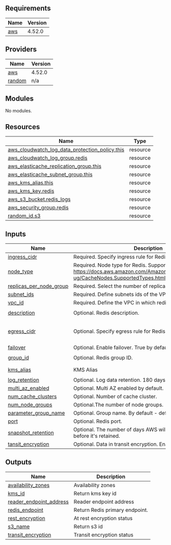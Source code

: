 ## Requirements

| Name | Version |
|------|---------|
| <a name="requirement_aws"></a> [aws](#requirement\_aws) | 4.52.0 |

## Providers

| Name | Version |
|------|---------|
| <a name="provider_aws"></a> [aws](#provider\_aws) | 4.52.0 |
| <a name="provider_random"></a> [random](#provider\_random) | n/a |

## Modules

No modules.

## Resources

| Name | Type |
|------|------|
| [aws_cloudwatch_log_data_protection_policy.this](https://registry.terraform.io/providers/hashicorp/aws/4.52.0/docs/resources/cloudwatch_log_data_protection_policy) | resource |
| [aws_cloudwatch_log_group.redis](https://registry.terraform.io/providers/hashicorp/aws/4.52.0/docs/resources/cloudwatch_log_group) | resource |
| [aws_elasticache_replication_group.this](https://registry.terraform.io/providers/hashicorp/aws/4.52.0/docs/resources/elasticache_replication_group) | resource |
| [aws_elasticache_subnet_group.this](https://registry.terraform.io/providers/hashicorp/aws/4.52.0/docs/resources/elasticache_subnet_group) | resource |
| [aws_kms_alias.this](https://registry.terraform.io/providers/hashicorp/aws/4.52.0/docs/resources/kms_alias) | resource |
| [aws_kms_key.redis](https://registry.terraform.io/providers/hashicorp/aws/4.52.0/docs/resources/kms_key) | resource |
| [aws_s3_bucket.redis_logs](https://registry.terraform.io/providers/hashicorp/aws/4.52.0/docs/resources/s3_bucket) | resource |
| [aws_security_group.redis](https://registry.terraform.io/providers/hashicorp/aws/4.52.0/docs/resources/security_group) | resource |
| [random_id.s3](https://registry.terraform.io/providers/hashicorp/random/latest/docs/resources/id) | resource |

## Inputs

| Name | Description | Type | Default | Required |
|------|-------------|------|---------|:--------:|
| <a name="input_ingress_cidr"></a> [ingress\_cidr](#input\_ingress\_cidr) | Required. Specify ingress rule for Redis security group. | `list(string)` | n/a | yes |
| <a name="input_node_type"></a> [node\_type](#input\_node\_type) | Required. Node type for Redis. Supported types - https://docs.aws.amazon.com/AmazonElastiCache/latest/red-ug/CacheNodes.SupportedTypes.html | `string` | n/a | yes |
| <a name="input_replicas_per_node_group"></a> [replicas\_per\_node\_group](#input\_replicas\_per\_node\_group) | Required. Select the number of replica for the node group. | `number` | n/a | yes |
| <a name="input_subnet_ids"></a> [subnet\_ids](#input\_subnet\_ids) | Required. Define subnets ids of the VPC. | `list(string)` | n/a | yes |
| <a name="input_vpc_id"></a> [vpc\_id](#input\_vpc\_id) | Required. Define the VPC in which redis will be deployed. | `string` | n/a | yes |
| <a name="input_description"></a> [description](#input\_description) | Optional. Redis description. | `string` | `"Redis Cluster Production"` | no |
| <a name="input_egress_cidr"></a> [egress\_cidr](#input\_egress\_cidr) | Optional. Specify egress rule for Redis security group. | `list(string)` | <pre>[<br>  "0.0.0.0/0"<br>]</pre> | no |
| <a name="input_failover"></a> [failover](#input\_failover) | Optional. Enable failover. True by default | `bool` | `"true"` | no |
| <a name="input_group_id"></a> [group\_id](#input\_group\_id) | Optional. Redis group ID. | `string` | `"tf-group-redis-ppr-prod"` | no |
| <a name="input_kms_alias"></a> [kms\_alias](#input\_kms\_alias) | KMS Alias | `string` | `"redis-production"` | no |
| <a name="input_log_retention"></a> [log\_retention](#input\_log\_retention) | Optional. Log data retention. 180 days (6 months) by default | `number` | `180` | no |
| <a name="input_multi_az_enabled"></a> [multi\_az\_enabled](#input\_multi\_az\_enabled) | Optional. Multi AZ enabled by default. | `bool` | `true` | no |
| <a name="input_num_cache_clusters"></a> [num\_cache\_clusters](#input\_num\_cache\_clusters) | Optional. Number of cache cluster. | `number` | `3` | no |
| <a name="input_num_node_groups"></a> [num\_node\_groups](#input\_num\_node\_groups) | Optional.The number of node groups. | `number` | `1` | no |
| <a name="input_parameter_group_name"></a> [parameter\_group\_name](#input\_parameter\_group\_name) | Optional. Group name. By default - default.redis7. | `string` | `"default.redis7"` | no |
| <a name="input_port"></a> [port](#input\_port) | Optional. Redis port. | `number` | `6379` | no |
| <a name="input_snapshot_retention"></a> [snapshot\_retention](#input\_snapshot\_retention) | Optional. The number of days AWS will store a snapshot before it's retained. | `number` | `3` | no |
| <a name="input_tansit_encryption"></a> [tansit\_encryption](#input\_tansit\_encryption) | Optional. Data in transit encryption. Enabled by default | `bool` | `true` | no |

## Outputs

| Name | Description |
|------|-------------|
| <a name="output_availability_zones"></a> [availability\_zones](#output\_availability\_zones) | Availability zones |
| <a name="output_kms_id"></a> [kms\_id](#output\_kms\_id) | Return kms key id |
| <a name="output_reader_endpoint_address"></a> [reader\_endpoint\_address](#output\_reader\_endpoint\_address) | Reader endpoint address |
| <a name="output_redis_endpoint"></a> [redis\_endpoint](#output\_redis\_endpoint) | Return Redis primary endpoint. |
| <a name="output_rest_encryption"></a> [rest\_encryption](#output\_rest\_encryption) | At rest encryption status |
| <a name="output_s3_name"></a> [s3\_name](#output\_s3\_name) | Return s3 id |
| <a name="output_transit_encryption"></a> [transit\_encryption](#output\_transit\_encryption) | Transit encryption status |